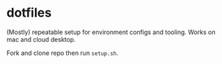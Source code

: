 # dotfiles

(Mostly) repeatable setup for environment configs and tooling. Works on mac and cloud desktop.

Fork and clone repo then run `setup.sh`.
